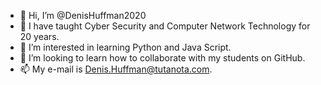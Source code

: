 - 👋 Hi, I’m @DenisHuffman2020
- 👀 I have taught Cyber Security and Computer Network Technology for 20 years.
- 🌱 I’m interested in learning Python and Java Script.
- 💞️ I’m looking to learn how to collaborate with my students on GitHub.
- 📫 My e-mail is Denis.Huffman@tutanota.com.

<!---
DenisHuffman2020/DenisHuffman2020 is a ✨ special ✨ repository because its `README.md` (this file) appears on your GitHub profile.
You can click the Preview link to take a look at your changes.
--->
